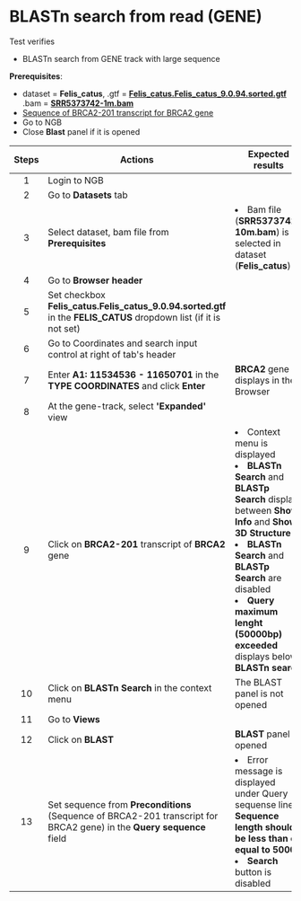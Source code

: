 # BLASTn search from read (GENE)

Test verifies
 - BLASTn search from GENE track with large sequence
  
**Prerequisites**:

 - dataset = **Felis_catus**, .gtf = **[Felis_catus.Felis_catus_9.0.94.sorted.gtf](https://ngb-oss-builds.s3.amazonaws.com/public/data/demo/ngb_demo_data/Felis_catus.Felis_catus_9.0.94.sorted.gtf)**
.bam = **[SRR5373742-1m.bam](https://ngb-oss-builds.s3.amazonaws.com/public/data/demo/ngb_demo_data/agnts3.09-28.trim.SRR5373742-1m.bam)**
 - [Sequence of BRCA2-201 transcript for BRCA2 gene](Sequence_data/Sequence_of_BRCA-201_transcript.md) 
 - Go to NGB
 - Close **Blast** panel if it is opened

| Steps | Actions | Expected results |
| :---: | --- | --- |
| 1 | Login to NGB | |
| 2 | Go to **Datasets** tab  | |
| 3 | Select dataset, bam file from **Prerequisites** | <li> Bam file (**SRR5373742-10m.bam**) is selected in dataset (**Felis_catus**)|
| 4 | Go to **Browser header**| 
| 5 | Set checkbox **Felis_catus.Felis_catus_9.0.94.sorted.gtf** in the **FELIS_CATUS** dropdown list (if it is not set)  | 
| 6 | Go to Coordinates and search input control at right of tab's header|  | 
| 7 | Enter **A1: 11534536 - 11650701** in the **TYPE COORDINATES** and click **Enter**| **BRCA2** gene displays in the Browser|
| 8 | At the gene-track, select **'Expanded'** view| | 
| 9 | Click on **BRCA2-201** transcript of **BRCA2** gene | <li> Context menu is displayed <li> **BLASTn Search** and **BLASTp Search** display between **Show Info** and **Show 3D Structure** <li> **BLASTn Search** and **BLASTp Search** are disabled <li> **Query maximum lenght (50000bp) exceeded** displays below **BLASTn search**|
| 10 | Click on **BLASTn Search** in the context menu | The BLAST panel is not opened|
| 11 | Go to **Views** ||
| 12 | Click on **BLAST** | **BLAST** panel is opened| 
| 13 | Set sequence from **Preconditions** (Sequence of BRCA2-201 transcript for BRCA2 gene) in the **Query sequence** field | <li> Error message is displayed under Query sequense line: **Sequence length should be less than or equal to 50000** <li> **Search** button is disabled|